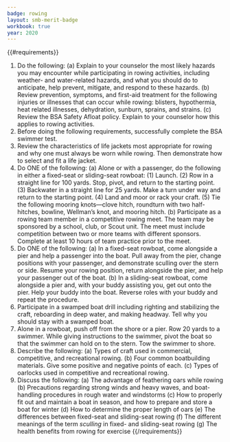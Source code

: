 ```yaml
---
badge: rowing
layout: smb-merit-badge
workbook: true
year: 2020
---
```


{{#requirements}}
1. Do the following:
    (a) Explain to your counselor the most likely hazards you may encounter while participating in rowing activities, including weather- and water-related hazards, and what you should do to anticipate, help prevent, mitigate, and respond to these hazards.
    (b) Review prevention, symptoms, and first-aid treatment for the following injuries or illnesses that can occur while rowing: blisters, hypothermia, heat related illnesses, dehydration, sunburn, sprains, and strains.
    (c) Review the BSA Safety Afloat policy. Explain to your counselor how this applies to rowing activities.
2. Before doing the following requirements, successfully complete the BSA swimmer test.
3. Review the characteristics of life jackets most appropriate for rowing and why one must always be worn while rowing. Then demonstrate how to select and fit a life jacket.
4. Do ONE of the following:
    (a) Alone or with a passenger, do the following in either a fixed-seat or sliding-seat rowboat:
        (1) Launch.
        (2) Row in a straight line for 100 yards. Stop, pivot, and return to the starting point.
        (3) Backwater in a straight line for 25 yards. Make a turn under way and return to the starting point.
        (4) Land and moor or rack your craft.
        (5) Tie the following mooring knots—clove hitch, roundturn with two half-hitches, bowline, Wellman’s knot, and mooring hitch.
    (b) Participate as a rowing team member in a competitive rowing meet. The team may be sponsored by a school, club, or Scout unit. The meet must include competition between two or more teams with different sponsors. Complete at least 10 hours of team practice prior to the meet.
5. Do ONE of the following:
    (a) In a fixed-seat rowboat, come alongside a pier and help a passenger into the boat. Pull away from the pier, change positions with your passenger, and demonstrate sculling over the stern or side. Resume your rowing position, return alongside the pier, and help your passenger out of the boat.
    (b) In a sliding-seat rowboat, come alongside a pier and, with your buddy assisting you, get out onto the pier. Help your buddy into the boat. Reverse roles with your buddy and repeat the procedure.
6. Participate in a swamped boat drill including righting and stabilizing the craft, reboarding in deep water, and making headway. Tell why you should stay with a swamped boat.
7. Alone in a rowboat, push off from the shore or a pier. Row 20 yards to a swimmer. While giving instructions to the swimmer, pivot the boat so that the swimmer can hold on to the stern. Tow the swimmer to shore.
8. Describe the following:
    (a) Types of craft used in commercial, competitive, and recreational rowing.
    (b) Four common boatbuilding materials. Give some positive and negative points of each.
    (c) Types of oarlocks used in competitive and recreational rowing.
9. Discuss the following:
    (a) The advantage of feathering oars while rowing
    (b) Precautions regarding strong winds and heavy waves, and boat-handling procedures in rough water and windstorms
    (c) How to properly fit out and maintain a boat in season, and how to prepare and store a boat for winter
    (d) How to determine the proper length of oars
    (e) The differences between fixed-seat and sliding-seat rowing
    (f) The different meanings of the term *sculling* in fixed- and sliding-seat rowing
    (g) The health benefits from rowing for exercise
{{/requirements}}
